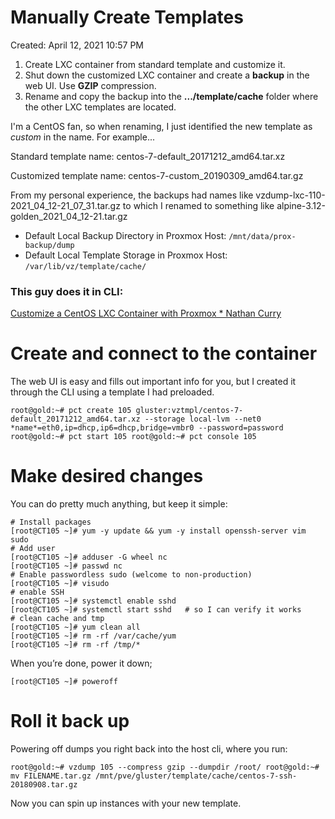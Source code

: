 # Manually Create Templates

Created: April 12, 2021 10:57 PM

1. Create LXC container from standard template and customize it.
2. Shut down the customized LXC container and create a **backup** in the web UI. Use **GZIP** compression.
3. Rename and copy the backup into the **.../template/cache** folder where the other LXC templates are located.

I'm a CentOS fan, so when renaming, I just identified the new template as *custom* in the name.  For example...

Standard template name:   centos-7-default_20171212_amd64.tar.xz

Customized template name:  centos-7-custom_20190309_amd64.tar.gz

From my personal experience, the backups had names like vzdump-lxc-110-2021_04_12-21_07_31.tar.gz to which I renamed to something like alpine-3.12-golden_2021_04_12-21.tar.gz

- Default Local Backup Directory in Proxmox Host: `/mnt/data/prox-backup/dump`
- Default Local Template Storage in Proxmox Host: `/var/lib/vz/template/cache/`

### This guy does it in CLI:

[Customize a CentOS LXC Container with Proxmox * Nathan Curry](https://www.nathancurry.com/blog/15-customize-lxc-container-template-on-proxmox/)

# Create and connect to the container

The web UI is easy and fills out important info for you, but I created it through the CLI using a template I had preloaded.

`root@gold:~# pct create 105 gluster:vztmpl/centos-7-default_20171212_amd64.tar.xz --storage local-lvm --net0 *name*=eth0,ip=dhcp,ip6=dhcp,bridge=vmbr0 --password=password
root@gold:~# pct start 105
root@gold:~# pct console 105`

# Make desired changes

You can do pretty much anything, but keep it simple:

```
# Install packages
[root@CT105 ~]# yum -y update && yum -y install openssh-server vim sudo
# Add user
[root@CT105 ~]# adduser -G wheel nc
[root@CT105 ~]# passwd nc
# Enable passwordless sudo (welcome to non-production)
[root@CT105 ~]# visudo
# enable SSH
[root@CT105 ~]# systemctl enable sshd          
[root@CT105 ~]# systemctl start sshd   # so I can verify it works
# clean cache and tmp
[root@CT105 ~]# yum clean all
[root@CT105 ~]# rm -rf /var/cache/yum
[root@CT105 ~]# rm -rf /tmp/*
```

When you’re done, power it down;

`[root@CT105 ~]# poweroff`

# Roll it back up

Powering off dumps you right back into the host cli, where you run:

`root@gold:~# vzdump 105 --compress gzip --dumpdir /root/
root@gold:~# mv FILENAME.tar.gz /mnt/pve/gluster/template/cache/centos-7-ssh-20180908.tar.gz`

Now you can spin up instances with your new template.

